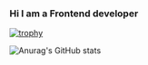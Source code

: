 ### Hi I am a Frontend developer
[![trophy](https://github-profile-trophy.vercel.app/?username=AlexanderCherepkin)](https://github.com/ryo-ma/github-profile-trophy)

![Anurag's GitHub stats](https://github-readme-stats.vercel.app/api?username=AlexanderCherepkin&show_icons=true&theme=creen)


<!--
**AlexanderCherepkin/AlexanderCherepkin** is a ✨ _special_ ✨ repository because its `README.md` (this file) appears on your GitHub profile.

Here are some ideas to get you started:

- 🔭 I’m currently working on ...
- 🌱 I’m currently learning ...
- 👯 I’m looking to collaborate on ...
- 🤔 I’m looking for help with ...
- 💬 Ask me about ...
- 📫 How to reach me: ...
- 😄 Pronouns: ...
- ⚡ Fun fact: ...
-->
